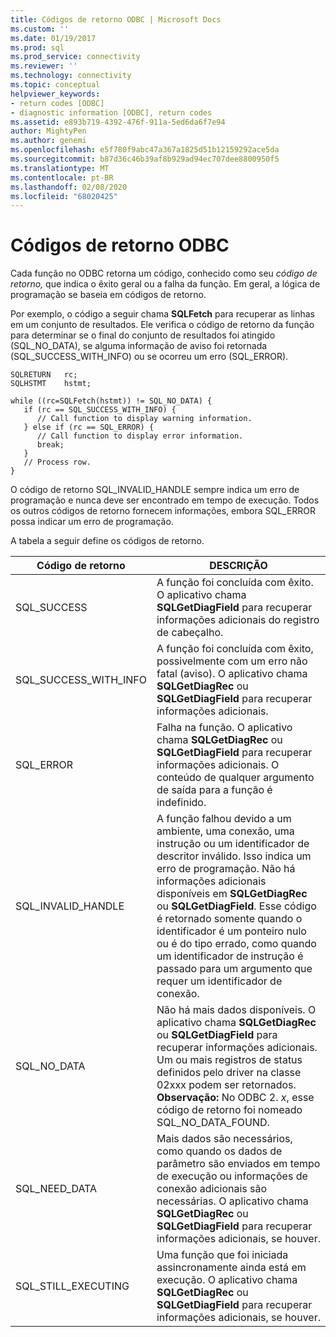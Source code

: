 ```yaml
---
title: Códigos de retorno ODBC | Microsoft Docs
ms.custom: ''
ms.date: 01/19/2017
ms.prod: sql
ms.prod_service: connectivity
ms.reviewer: ''
ms.technology: connectivity
ms.topic: conceptual
helpviewer_keywords:
- return codes [ODBC]
- diagnostic information [ODBC], return codes
ms.assetid: e893b719-4392-476f-911a-5ed6da6f7e94
author: MightyPen
ms.author: genemi
ms.openlocfilehash: e5f780f9abc47a367a1825d51b12159292ace5da
ms.sourcegitcommit: b87d36c46b39af8b929ad94ec707dee8800950f5
ms.translationtype: MT
ms.contentlocale: pt-BR
ms.lasthandoff: 02/08/2020
ms.locfileid: "68020425"
---
```

# <a name="return-codes-odbc"></a>Códigos de retorno ODBC
Cada função no ODBC retorna um código, conhecido como seu *código de retorno,* que indica o êxito geral ou a falha da função. Em geral, a lógica de programação se baseia em códigos de retorno.  
  
 Por exemplo, o código a seguir chama **SQLFetch** para recuperar as linhas em um conjunto de resultados. Ele verifica o código de retorno da função para determinar se o final do conjunto de resultados foi atingido (SQL_NO_DATA), se alguma informação de aviso foi retornada (SQL_SUCCESS_WITH_INFO) ou se ocorreu um erro (SQL_ERROR).  
  
```  
SQLRETURN   rc;  
SQLHSTMT    hstmt;  
  
while ((rc=SQLFetch(hstmt)) != SQL_NO_DATA) {  
   if (rc == SQL_SUCCESS_WITH_INFO) {  
      // Call function to display warning information.  
   } else if (rc == SQL_ERROR) {  
      // Call function to display error information.  
      break;  
   }  
   // Process row.  
}  
```  
  
 O código de retorno SQL_INVALID_HANDLE sempre indica um erro de programação e nunca deve ser encontrado em tempo de execução. Todos os outros códigos de retorno fornecem informações, embora SQL_ERROR possa indicar um erro de programação.  
  
 A tabela a seguir define os códigos de retorno.  
  
|Código de retorno|DESCRIÇÃO|  
|-----------------|-----------------|  
|SQL_SUCCESS|A função foi concluída com êxito. O aplicativo chama **SQLGetDiagField** para recuperar informações adicionais do registro de cabeçalho.|  
|SQL_SUCCESS_WITH_INFO|A função foi concluída com êxito, possivelmente com um erro não fatal (aviso). O aplicativo chama **SQLGetDiagRec** ou **SQLGetDiagField** para recuperar informações adicionais.|  
|SQL_ERROR|Falha na função. O aplicativo chama **SQLGetDiagRec** ou **SQLGetDiagField** para recuperar informações adicionais. O conteúdo de qualquer argumento de saída para a função é indefinido.|  
|SQL_INVALID_HANDLE|A função falhou devido a um ambiente, uma conexão, uma instrução ou um identificador de descritor inválido. Isso indica um erro de programação. Não há informações adicionais disponíveis em **SQLGetDiagRec** ou **SQLGetDiagField**. Esse código é retornado somente quando o identificador é um ponteiro nulo ou é do tipo errado, como quando um identificador de instrução é passado para um argumento que requer um identificador de conexão.|  
|SQL_NO_DATA|Não há mais dados disponíveis. O aplicativo chama **SQLGetDiagRec** ou **SQLGetDiagField** para recuperar informações adicionais. Um ou mais registros de status definidos pelo driver na classe 02xxx podem ser retornados. **Observação:**  No ODBC 2. *x*, esse código de retorno foi nomeado SQL_NO_DATA_FOUND.|  
|SQL_NEED_DATA|Mais dados são necessários, como quando os dados de parâmetro são enviados em tempo de execução ou informações de conexão adicionais são necessárias. O aplicativo chama **SQLGetDiagRec** ou **SQLGetDiagField** para recuperar informações adicionais, se houver.|  
|SQL_STILL_EXECUTING|Uma função que foi iniciada assincronamente ainda está em execução. O aplicativo chama **SQLGetDiagRec** ou **SQLGetDiagField** para recuperar informações adicionais, se houver.|

